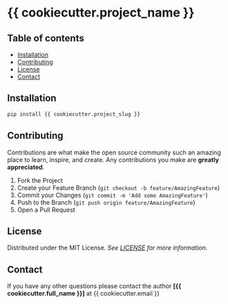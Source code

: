 # {{ cookiecutter.project_name }}


## Table of contents
  * [Installation](#installation)
  * [Contributing](#contributing)
  * [License](#license)
  * [Contact](#contact)


## Installation
```bash
pip install {{ cookiecutter.project_slug }}
```


## Contributing
Contributions are what make the open source community such an amazing place to learn, inspire, and create.
Any contributions you make are **greatly appreciated**.

1. Fork the Project
2. Create your Feature Branch (`git checkout -b feature/AmazingFeature`)
3. Commit your Changes (`git commit -m 'Add some AmazingFeature'`)
4. Push to the Branch (`git push origin feature/AmazingFeature`)
5. Open a Pull Request


## License
Distributed under the MIT License. _See [LICENSE](./LICENSE) for more information._


## Contact
If you have any other questions please contact the author **[{{ cookiecutter.full_name }}]**
at {{ cookiecutter.email }}
